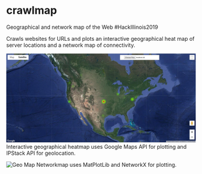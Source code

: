 # crawlmap
Geographical and network map of the Web #HackIllinois2019

Crawls websites for URLs and plots an interactive geographical heat map of server locations and a network map of connectivity.

![Geo Map](assets/geographicalmap.jpg)
Interactive geographical heatmap uses Google Maps API for plotting and IPStack API for geolocation.

![Geo Map](assets/networkmap.png)
Networkmap uses MatPlotLib and NetworkX for plotting.
